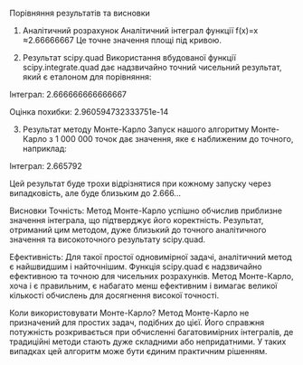 Порівняння результатів та висновки
1. Аналітичний розрахунок
Аналітичний інтеграл функції f(x)=x 
≈2.66666667
Це точне значення площі під кривою.

2. Результат scipy.quad
Використання вбудованої функції scipy.integrate.quad дає надзвичайно точний чисельний результат, який є еталоном для порівняння:

Інтеграл: 2.666666666666667

Оцінка похибки: 2.960594732333751e-14

3. Результат методу Монте-Карло
Запуск нашого алгоритму Монте-Карло з 1 000 000 точок дає значення, яке є наближеним до точного, наприклад:

Інтеграл: 2.665792

Цей результат буде трохи відрізнятися при кожному запуску через випадковість, але буде близьким до 2.666...

Висновки
Точність: Метод Монте-Карло успішно обчислив приблизне значення інтеграла, що підтверджує його коректність. Результат, отриманий цим методом, дуже близький до точного аналітичного значення та високоточного результату scipy.quad.

Ефективність: Для такої простої одновимірної задачі, аналітичний метод є найшвидшим і найточнішим. Функція scipy.quad є надзвичайно ефективною та точною для чисельних розрахунків. Метод Монте-Карло, хоча і є правильним, є набагато менш ефективним і вимагає великої кількості обчислень для досягнення високої точності.

Коли використовувати Монте-Карло? Метод Монте-Карло не призначений для простих задач, подібних до цієї. Його справжня потужність розкривається при обчисленні багатовимірних інтегралів, де традиційні методи стають дуже складними або непридатними. У таких випадках цей алгоритм може бути єдиним практичним рішенням.